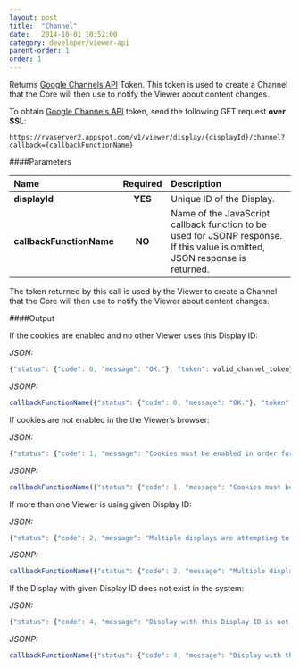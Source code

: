 ```yaml
---
layout: post
title:  "Channel"
date:   2014-10-01 10:52:00
category: developer/viewer-api
parent-order: 1
order: 1
---
```


Returns [Google Channels API](https://cloud.google.com/appengine/docs/java/channel/) Token. This token is used to create a Channel that the Core will then use to notify the Viewer about content changes. 

To obtain [Google Channels API](https://cloud.google.com/appengine/docs/java/channel/) token, send the following GET request **over SSL**:

`https://rvaserver2.appspot.com/v1/viewer/display/{displayId}/channel?callback={callbackFunctionName}`

####Parameters

| Name    | Required | Description |
|:--------|:--------:|:------------|
| **displayId**  |  **YES**  | Unique ID of the Display. |
| **callbackFunctionName**  |  **NO**  | Name of the JavaScript callback function to be used for JSONP response. If this value is omitted, JSON response is returned. |

The token returned by this call is used by the Viewer to create a Channel that the Core will then use to notify the Viewer about content changes. 

####Output

If the cookies are enabled and no other Viewer uses this Display ID:

*JSON:*

```javascript
{"status": {"code": 0, "message": "OK."}, "token": valid_channel_token}
```

*JSONP:*

```javascript
callbackFunctionName({"status": {"code": 0, "message": "OK."}, "token": valid_channel_token});
```

If cookies are not enabled in the the Viewer’s browser:

*JSON:*

```javascript
{"status": {"code": 1, "message": "Cookies must be enabled in order for the display to receive updates."}, "token": null}
```

*JSONP:*

```javascript
callbackFunctionName({"status": {"code": 1, "message": "Cookies must be enabled in order for the display to receive updates."}, "token": null});
```

If more than one Viewer is using given Display ID:

*JSON:*

```javascript
{"status": {"code": 2, "message": "Multiple displays are attempting to use the same Display ID."}, "token": null}
```

*JSONP:*

```javascript
callbackFunctionName({"status": {"code": 2, "message": "Multiple displays are attempting to use the same Display ID."}, "token": null});
```

If the Display with given Display ID does not exist in the system:

*JSON:*

```javascript
{"status": {"code": 4, "message": "Display with this Display ID is not found."}, "token": null}
```

*JSONP:*

```javascript
callbackFunctionName({"status": {"code": 4, "message": "Display with this Display ID is not found."}, "token": null});
```
